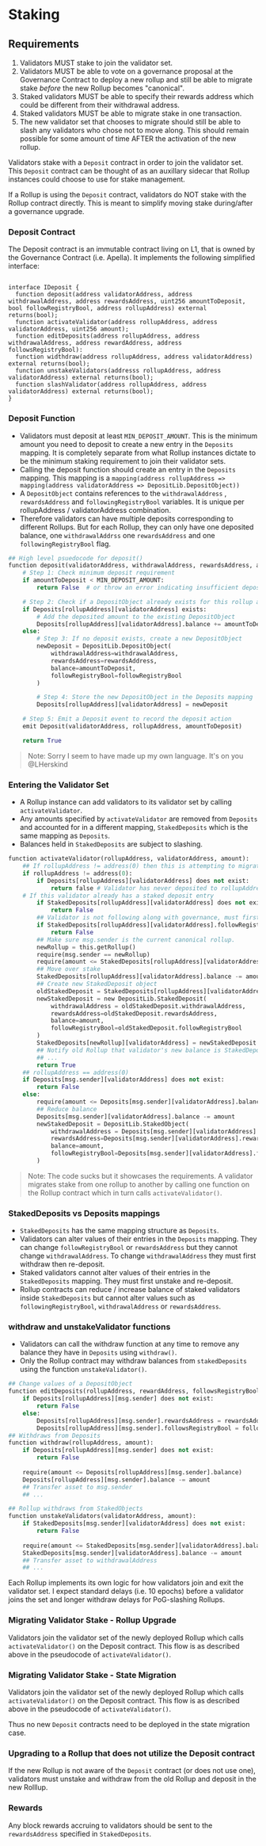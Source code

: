# Staking

## Requirements

1. Validators MUST stake to join the validator set. 
2. Validators MUST be able to vote on a governance proposal at the Governance Contract to deploy a new rollup and still be able to migrate stake *before* the new Rollup becomes "canonical". 
3. Staked validators MUST be able to specify their rewards address which could be different from their withdrawal address. 
4. Staked validators MUST be able to migrate stake in one transaction. 
5. The new validator set that chooses to migrate should still be able to slash any validators who chose not to move along. This should remain possible for some amount of time AFTER the activation of the new rollup. 

Validators stake with a `Deposit` contract in order to join the validator set. This `Deposit` contract can be thought of as an auxillary sidecar that Rollup instances could choose to use for stake management. 

If a Rollup is using the `Deposit` contract, validators do NOT stake with the Rollup contract directly. This is meant to simplify moving stake during/after a governance upgrade. 

### Deposit Contract

The Deposit contract is an immutable contract living on L1, that is owned by the Governance Contract (i.e. Apella). It implements the following simplified interface:

```solidity

interface IDeposit {
  function deposit(address validatorAddress, address withdrawalAddress, address rewardsAddress, uint256 amountToDeposit, bool followRegistryBool, address rollupAddress) external returns(bool);
  function activateValidator(address rollupAddress, address validatorAddress, uint256 amount);
  function editDeposits(address rollupAddress, address withdrawalAddress, address rewardAddress, address followsRegistryBool):
  function widthdraw(address rollupAddress, address validatorAddress) external returns(bool);
  function unstakeValidators(addresss rollupAddress, address validatorAddress) external returns(bool);
  function slashValidator(address rollupAddress, address validatorAddress) external returns(bool);
}
```

### Deposit Function

* Validators must deposit at least `MIN_DEPOSIT_AMOUNT`. This is the minimum amount you need to deposit to create a new entry in the `Deposits` mapping.  It is completely separate from what Rollup instances dictate to be the minimum staking requirement to join their validator sets. 
* Calling the deposit function should create an entry in the `Deposits` mapping. This mapping is a `mapping(address rollupAddress => mapping(address validatorAddress => DepositLib.DepositObject))`
* A `DepositObject` contains references to the `withdrawalAddress` , `rewardsAddress` and `followingRegistryBool` variables. It is unique per rollupAddress / validatorAddress combination. 
* Therefore validators can have multiple deposits corresponding to different Rollups. But for each Rollup, they can only have one deposited balance, one `withdrawalAddrss` one `rewardsAddress` and one `followingRegistryBool` flag. 

```python
## High level psuedocode for deposit()
function deposit(validatorAddress, withdrawalAddress, rewardsAddress, amountToDeposit, followRegistryBool, rollupAddress):
    # Step 1: Check minimum deposit requirement
    if amountToDeposit < MIN_DEPOSIT_AMOUNT:
        return False  # or throw an error indicating insufficient deposit amount

    # Step 2: Check if a DepositObject already exists for this rollup and validator address
    if Deposits[rollupAddress][validatorAddress] exists:
        # Add the deposited amount to the existing DepositObject
        Deposits[rollupAddress][validatorAddress].balance += amountToDeposit
    else:
        # Step 3: If no deposit exists, create a new DepositObject
        newDeposit = DepositLib.DepositObject(
            withdrawalAddress=withdrawalAddress,
            rewardsAddress=rewardsAddress,
            balance=amountToDeposit,
            followRegistryBool=followRegistryBool
        )

        # Step 4: Store the new DepositObject in the Deposits mapping
        Deposits[rollupAddress][validatorAddress] = newDeposit

    # Step 5: Emit a Deposit event to record the deposit action
    emit Deposit(validatorAddress, rollupAddress, amountToDeposit)

    return True
```
>Note: Sorry I seem to have made up my own language. It's on you @LHerskind

### Entering the Validator Set

* A Rollup instance can add validators to its validator set by calling `activateValidator`. 
* Any amounts specified by `activateValidator` are removed from `Deposits` and accounted for in a different mapping, `StakedDeposits` which is the same mapping as `Deposits`. 
* Balances held in `StakedDeposits` are subject to slashing.

```python
function activateValidator(rollupAddress, validatorAddress, amount):
    ## If rollupAddress != address(0) then this is attempting to migrate stake. 
    if rollupAddress != address(0):
        if Deposits[rollupAddress][validatorAddress] does not exist:
            return false # Validator has never deposited to rollupAddress
    # If this validator already has a staked deposit entry
        if StakedDeposits[rollupAddress][validatorAddress] does not exist:
            return False
        ## Validator is not following along with governance, must first unstake then manually migrate
        if StakedDeposits[rollupAddress][validatorAddress].followRegistryBool != true:
            return False
        ## Make sure msg.sender is the current canonical rollup. 
        newRollup = this.getRollup()
        require(msg.sender == newRollup)
        require(amount <= StakedDeposits[rollupAddress][validatorAddress].balance)
        ## Move over stake
        StakedDeposits[rollupAddress][validatorAddress].balance -= amount
        ## Create new StakedDeposit object
        oldStakedDeposit = StakedDeposits[rollupAddress][validatorAddress]
        newStakedDeposit = new DepositLib.StakedDeposit(
            withdrawalAddress = oldStakedDeposit.withdrawalAddress,
            rewardsAddress=oldStakedDeposit.rewardsAddress,
            balance=amount,
            followRegistryBool=oldStakedDeposit.followRegistryBool
        )
        StakedDeposits[newRollup][validatorAddress] = newStakedDeposit
        ## Notify old Rollup that validator's new balance is StakedDeposits[rollupAddress][validatorAddress].balance
        ## ...
        return True
    ## rollupAddress == address(0)
    if Deposits[msg.sender][validatorAddress] does not exist:
        return False
    else:
        require(amount <= Deposits[msg.sender][validatorAddress].balance)
        ## Reduce balance
        Deposits[msg.sender][validatorAddress].balance -= amount
        newStakedDeposit = DepositLib.StakedObject(
            withdrawalAddress = Deposits[msg.sender][validatorAddress].withdrawalAddress,
            rewardsAddress=Deposits[msg.sender][validatorAddress].rewardsAddress,
            balance=amount,
            followRegistryBool=Deposits[msg.sender][validatorAddress].followRegistryBool
        )
```
>Note: The code sucks but it showcases the requirements. A validator migrates stake from one rollup to another by calling one function on the Rollup contract which in turn calls `activateValidator()`.

### StakedDeposits vs Deposits mappings

* `StakedDeposits` has the same mapping structure as `Deposits`. 
* Validators can alter values of their entries in the `Deposits` mapping. They can change `followRegistryBool` or `rewardsAddress` but they cannot change `withdrawalAddress`. To change `withdrawalAddress` they must first withdraw then re-deposit. 
* Staked validators cannot alter values of their entries in the `StakedDeposits` mapping. They must first unstake and re-deposit. 
* Rollup contracts can reduce / increase balance of staked validators inside `StakedDeposits` but cannot alter values such as `followingRegistryBool`, `withdrawalAddress` or `rewardsAddress`. 

### withdraw and unstakeValidator functions

* Validators can call the withdraw function at any time to remove any balance they have in `Deposits` using `withdraw()`.
* Only the Rollup contract may withdraw balances from `stakedDeposits` using the function `unstakeValidator()`.

```python
## Change values of a DepositObject
function editDeposits(rollupAddress, rewardAddress, followsRegistryBool):
    if Deposits[rollupAddress][msg.sender] does not exist:
        return False
    else:
        Deposits[rollupAddress][msg.sender].rewardsAddress = rewardsAddress
        Deposits[rollupAddress][msg.sender].followsRegistryBool = followsRegistryBool
## Withdraws from Deposits
function withdraw(rollupAddress, amount):
    if Deposits[rollupAddress][msg.sender] does not exist:
        return False
    
    require(amount <= Deposits[rollupAddress][msg.sender].balance)
    Deposits[rollupAddress][msg.sender].balance -= amount
    ## Transfer asset to msg.sender
    ## ...

## Rollup withdraws from StakedObjects
function unstakeValidators(validatorAddress, amount):
    if StakedDeposits[msg.sender][validatorAddress] does not exist:
        return False
    
    require(amount <= StakedDeposits[msg.sender][validatorAddress].balance)
    StakedDeposits[msg.sender][validatorAddress].balance -= amount
    ## Transfer asset to withdrawalAddress
    ## ...
```

Each Rollup implements its own logic for how validators join and exit the validator set. I expect standard delays (i.e. 10 epochs) before a validator  joins the set and longer withdraw delays for PoG-slashing Rollups. 

### Migrating Validator Stake - Rollup Upgrade

Validators join the validator set of the newly deployed Rollup which calls `activateValidator()` on the Deposit contract. This flow is as described above in the pseudocode of `activateValidator()`. 

### Migrating Validator Stake - State Migration

Validators join the validator set of the newly deployed Rollup which calls `activateValidator()` on the Deposit contract. This flow is as described above in the pseudocode of `activateValidator()`. 

Thus no new `Deposit` contracts need to be deployed in the state migration case. 

### Upgrading to a Rollup that does not utilize the Deposit contract

If the new Rollup is not aware of the `Deposit` contract (or does not use one), validators must unstake and withdraw from the old Rollup and deposit in the new Rolllup. 

### Rewards

Any block rewards accruing to validators should be sent to the `rewardsAddress` specified in `StakedDeposits`.

